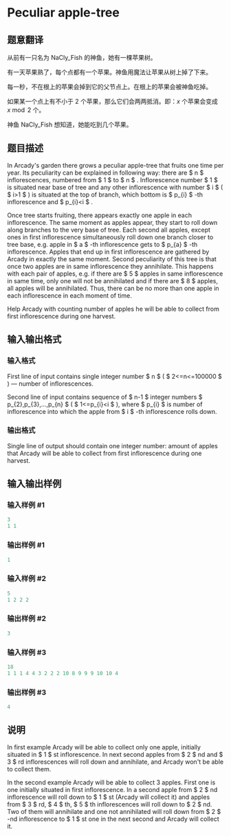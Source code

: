 # Peculiar apple-tree

## 题意翻译

从前有一只名为 NaCly_Fish 的神鱼，她有一棵苹果树。

有一天苹果熟了，每个点都有一个苹果。神鱼用魔法让苹果从树上掉了下来。

每一秒，不在根上的苹果会掉到它的父节点上。在根上的苹果会被神鱼吃掉。

如果某一个点上有不小于 $2$ 个苹果，那么它们会两两抵消。即：$x$ 个苹果会变成 $x \bmod 2$ 个。

神鱼 NaCly_Fish 想知道，她能吃到几个苹果。

## 题目描述

In Arcady's garden there grows a peculiar apple-tree that fruits one time per year. Its peculiarity can be explained in following way: there are $ n $ inflorescences, numbered from $ 1 $ to $ n $ . Inflorescence number $ 1 $ is situated near base of tree and any other inflorescence with number $ i $ ( $ i&gt;1 $ ) is situated at the top of branch, which bottom is $ p_{i} $ -th inflorescence and $ p_{i}&lt;i $ .

Once tree starts fruiting, there appears exactly one apple in each inflorescence. The same moment as apples appear, they start to roll down along branches to the very base of tree. Each second all apples, except ones in first inflorescence simultaneously roll down one branch closer to tree base, e.g. apple in $ a $ -th inflorescence gets to $ p_{a} $ -th inflorescence. Apples that end up in first inflorescence are gathered by Arcady in exactly the same moment. Second peculiarity of this tree is that once two apples are in same inflorescence they annihilate. This happens with each pair of apples, e.g. if there are $ 5 $ apples in same inflorescence in same time, only one will not be annihilated and if there are $ 8 $ apples, all apples will be annihilated. Thus, there can be no more than one apple in each inflorescence in each moment of time.

Help Arcady with counting number of apples he will be able to collect from first inflorescence during one harvest.

## 输入输出格式

### 输入格式

First line of input contains single integer number $ n $ ( $ 2<=n<=100000 $ ) — number of inflorescences.

Second line of input contains sequence of $ n-1 $ integer numbers $ p_{2},p_{3},...,p_{n} $ ( $ 1<=p_{i}&lt;i $ ), where $ p_{i} $ is number of inflorescence into which the apple from $ i $ -th inflorescence rolls down.

### 输出格式

Single line of output should contain one integer number: amount of apples that Arcady will be able to collect from first inflorescence during one harvest.

## 输入输出样例

### 输入样例 #1

```cpp
3
1 1

```
### 输出样例 #1

```cpp
1

```
### 输入样例 #2

```cpp
5
1 2 2 2

```
### 输出样例 #2

```cpp
3

```
### 输入样例 #3

```cpp
18
1 1 1 4 4 3 2 2 2 10 8 9 9 9 10 10 4

```
### 输出样例 #3

```cpp
4

```
## 说明

In first example Arcady will be able to collect only one apple, initially situated in $ 1 $ st inflorescence. In next second apples from $ 2 $ nd and $ 3 $ rd inflorescences will roll down and annihilate, and Arcady won't be able to collect them.

In the second example Arcady will be able to collect 3 apples. First one is one initially situated in first inflorescence. In a second apple from $ 2 $ nd inflorescence will roll down to $ 1 $ st (Arcady will collect it) and apples from $ 3 $ rd, $ 4 $ th, $ 5 $ th inflorescences will roll down to $ 2 $ nd. Two of them will annihilate and one not annihilated will roll down from $ 2 $ -nd inflorescence to $ 1 $ st one in the next second and Arcady will collect it.

